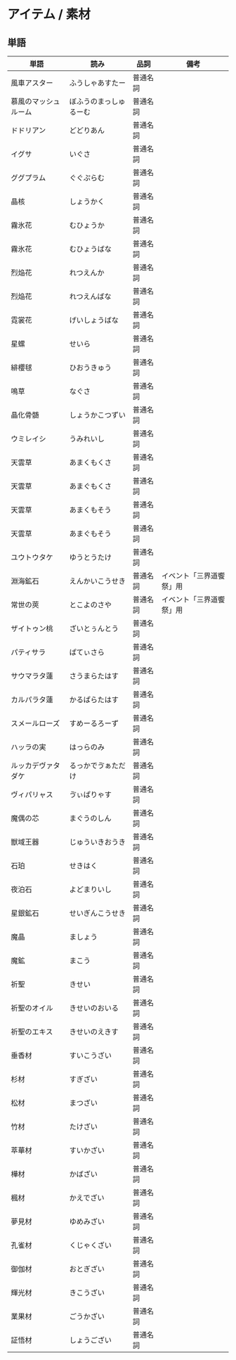 # アイテム / 素材

## 単語

|単語|読み|品詞|備考|
|---|---|---|---|
|風車アスター|ふうしゃあすたー|普通名詞||
|慕風のマッシュルーム|ぼふうのまっしゅるーむ|普通名詞||
|ドドリアン|どどりあん|普通名詞||
|イグサ|いぐさ|普通名詞||
|ググプラム|ぐぐぷらむ|普通名詞||
|晶核|しょうかく|普通名詞||
|霧氷花|むひょうか|普通名詞||
|霧氷花|むひょうばな|普通名詞||
|烈焔花|れつえんか|普通名詞||
|烈焔花|れつえんばな|普通名詞||
|霓裳花|げいしょうばな|普通名詞||
|星螺|せいら|普通名詞||
|緋櫻毬|ひおうきゅう|普通名詞||
|鳴草|なぐさ|普通名詞||
|晶化骨髄|しょうかこつずい|普通名詞||
|ウミレイシ|うみれいし|普通名詞||
|天雲草|あまくもくさ|普通名詞||
|天雲草|あまぐもくさ|普通名詞||
|天雲草|あまくもそう|普通名詞||
|天雲草|あまぐもそう|普通名詞||
|ユウトウタケ|ゆうとうたけ|普通名詞||
|淵海鉱石|えんかいこうせき|普通名詞|イベント「三界道饗祭」用|
|常世の莢|とこよのさや|普通名詞|イベント「三界道饗祭」用|
|ザイトゥン桃|ざいとぅんとう|普通名詞||
|パティサラ|ぱてぃさら|普通名詞||
|サウマラタ蓮|さうまらたはす|普通名詞||
|カルパラタ蓮|かるぱらたはす|普通名詞||
|スメールローズ|すめーるろーず|普通名詞||
|ハッラの実|はっらのみ|普通名詞||
|ルッカデヴァタダケ|るっかでゔぁただけ|普通名詞||
|ヴィパリャス|ゔぃぱりゃす|普通名詞||
|魔偶の芯|まぐうのしん|普通名詞||
|獣域王器|じゅういきおうき|普通名詞||
|石珀|せきはく|普通名詞||
|夜泊石|よどまりいし|普通名詞||
|星銀鉱石|せいぎんこうせき|普通名詞||
|魔晶|ましょう|普通名詞||
|魔鉱|まこう|普通名詞||
|祈聖|きせい|普通名詞||
|祈聖のオイル|きせいのおいる|普通名詞||
|祈聖のエキス|きせいのえきす|普通名詞||
|垂香材|すいこうざい|普通名詞||
|杉材|すぎざい|普通名詞||
|松材|まつざい|普通名詞||
|竹材|たけざい|普通名詞||
|萃華材|すいかざい|普通名詞||
|樺材|かばざい|普通名詞||
|楓材|かえでざい|普通名詞||
|夢見材|ゆめみざい|普通名詞||
|孔雀材|くじゃくざい|普通名詞||
|御伽材|おとぎざい|普通名詞||
|輝光材|きこうざい|普通名詞||
|業果材|ごうかざい|普通名詞||
|証悟材|しょうござい|普通名詞||